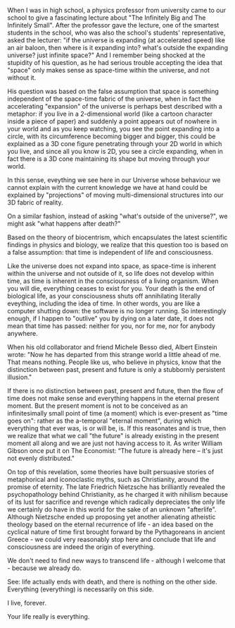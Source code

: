 When I was in high school, a physics professor from university came to our school to give a fascinating lecture about "The Infinitely Big and The Infinitely Small".
After the professor gave the lecture, one of the smartest students in the school, who was also the school's students' representative, asked the lecturer: "if the universe is expanding (at accelerated speed) like an air baloon, then where is it expanding into? what's outside the expanding universe? just infinite space?"
And I remember being shocked at the stupidity of his question, as he had serious trouble accepting the idea that "space" only makes sense as space-time within the universe, and not without it.

His question was based on the false assumption that space is something independent of the space-time fabric of the universe, when in fact the accelerating "expansion" of the universe is perhaps best described with a metaphor: if you live in a 2-dimensional world (like a cartoon character inside a piece of paper) and suddenly a point appears out of nowhere in your world and as you keep watching, you see the point expanding into a circle, with its circumference becoming bigger and bigger, this could be explained as a 3D cone figure penetrating through your 2D world in which you live, and since all you know is 2D, you see a circle expanding, when in fact there is a 3D cone maintaining its shape but moving through your world.

In this sense, eveything we see here in our Universe whose behaviour we cannot explain with the current knowledge we have at hand could be explained by "projections" of moving multi-dimensional structures into our 3D fabric of reality.

On a similar fashion, instead of asking "what's outside of the universe?", we might ask "what happens after death?"

Based on the theory of biocentrism, which encapsulates the latest scientific findings in physics and biology, we realize that this question too is based on a false assumption: that time is independent of life and consciousness.

Like the universe does not expand into space, as space-time is inherent within the universe and not outside of it, so life does not develop within time, as time is inherent in the consciousness of a living organism.
When you will die, everything ceases to exist for you.
Your death is the end of biological life, as your consciousness shuts off annihilating literally eveything, including the idea of time.
In other words, you are like a computer shutting down: the software is no longer running.
So interestingly enough, if I happen to "outlive" you by dying on a later date, it does not mean that time has passed: neither for you, nor for me, nor for anybody anywhere.

When his old collaborator and friend Michele Besso died, Albert Einstein wrote:
"Now he has departed from this strange world a little ahead of me.
That means nothing. People like us, who believe in physics, know that the distinction between past, present and future is only a stubbornly persistent illusion."

If there is no distinction between past, present and future, then the flow of time does not make sense and everything happens in the eternal present moment.
But the present moment is not to be conceived as an infinitesimally small point of time (a moment) which is ever-present as "time goes on":  rather as the a-temporal "eternal moment", during which everything that ever was, is or will be, is.
If this reasonates and is true, then we realize that what we call "the future" is already existing in the present moment all along and we are just not having access to it.
As writer William Gibson once put it on The Economist: “The future is already here – it's just not evenly distributed."

On top of this revelation, some theories have built persuasive stories of metaphorical and iconoclastic myths, such as Christianity, around the promise of eternity.
The late Friedrich Nietzsche has brilliantly revealed the psychopathology behind Christianity, as he charged it with nihilism because of its lust for sacrifice and revenge which radically depreciates the only life we certainly do have in this world for the sake of an unknown "afterlife".
Although Nietzsche ended up proposing yet another alienating atheistic theology based on the eternal recurrence of life - an idea based on the cyclical nature of time first brought forward by the Pythagoreans in ancient Greece - we could very reasonably stop here and conclude that life and consciousness are indeed the origin of everything.

We don't need to find new ways to transcend life - although I welcome that - because we already do.

See: life actually ends with death, and there is nothing on the other side.
Everything (everything) is necessarily on this side.

I live, forever.

Your life really is everything.
